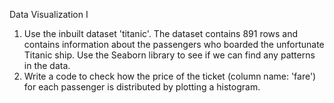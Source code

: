 Data Visualization I
1. Use the inbuilt dataset 'titanic'. The dataset contains 891 rows and contains information 
about the passengers who boarded the unfortunate Titanic ship. Use the Seaborn library to 
see if we can find any patterns in the data. 
2. Write a code to check how the price of the ticket (column name: 'fare') for each passenger 
is distributed by plotting a histogram.
